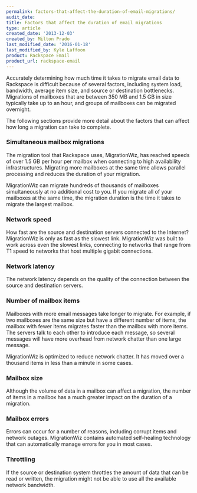 ```yaml
---
permalink: factors-that-affect-the-duration-of-email-migrations/
audit_date:
title: Factors that affect the duration of email migrations
type: article
created_date: '2013-12-03'
created_by: Milton Prado
last_modified_date: '2016-01-18'
last_modified_by: Kyle Laffoon
product: Rackspace Email
product_url: rackspace-email
---
```


Accurately determining how much time it takes to migrate email data to
Rackspace is difficult because of several factors, including system
load, bandwidth, average item size, and source or destination
bottlenecks. Migrations of mailboxes that are between 350 MB and 1.5 GB
in size typically take up to an hour, and groups of mailboxes can be
migrated overnight.

The following sections provide more detail about the factors that can
affect how long a migration can take to complete.

### Simultaneous mailbox migrations

The migration tool that Rackspace uses, MigrationWiz, has reached speeds
of over 1.5 GB per hour per mailbox when connecting to high availability
infrastructures. Migrating more mailboxes at the same time allows
parallel processing and reduces the duration of your migration.

MigrationWiz can migrate hundreds of thousands of mailboxes
simultaneously at no additional cost to you. If you migrate all of your
mailboxes at the same time, the migration duration is the time it takes
to migrate the largest mailbox.

### Network speed

How fast are the source and destination servers connected to the
Internet? MigrationWiz is only as fast as the slowest link.
 MigrationWiz was built to work across even the slowest links,
connecting to networks that range from T1 speed to networks that host
multiple gigabit connections.

### Network latency

The network latency depends on the quality of the connection between
 the source and destination servers.

### Number of mailbox items

Mailboxes with more email messages take longer to migrate.  For example,
if two mailboxes are the same size but have a different number of items,
the mailbox with fewer items migrates faster than the mailbox with more
items. The servers talk to each other to introduce each message, so
several messages will have more overhead from network chatter than one
large message.

MigrationWiz is optimized to reduce network chatter. It has moved over a
thousand items in less than a minute in some cases.

### Mailbox size

Although the volume of data in a mailbox can affect a migration, the
number of items in a mailbox has a much greater impact on the duration
of a migration.

### Mailbox errors

Errors can occur for a number of reasons, including corrupt items and
network outages. MigrationWiz contains automated self-healing technology
that can automatically manage errors for you in most cases.

### Throttling

If the source or destination system throttles the amount of data that
can be read or written, the migration might not be able to use all the
available network bandwidth.
